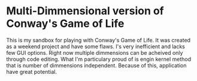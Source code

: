 Multi-Dimmensional version of Conway's Game of Life
===================================================

This is my sandbox for playing with Conway's Game of Life. 
It was created as a weekend project and have some flaws. 
I's very inefficient and lacks few GUI options. Right now 
multiple dimmensions can be acheived only through code 
editing. What I'm particulary proud of is engin kernel 
method that is number of dimmensions independent. Because 
of this, application have great potential.